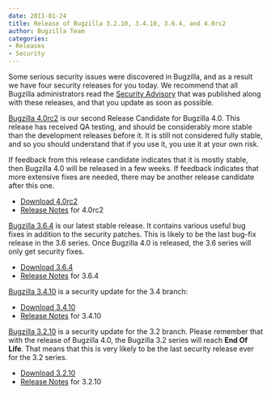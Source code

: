 ```yaml
---
date: 2011-01-24
title: Release of Bugzilla 3.2.10, 3.4.10, 3.6.4, and 4.0rc2
author: Bugzilla Team
categories:
- Releases
- Security
---
```


Some serious security issues were discovered in Bugzilla, and as a result we have four security releases for you today. We recommend that all Bugzilla administrators read the [Security Advisory](/security/3.2.9/) that was published along with these releases, and that you update as soon as possible.

[Bugzilla 4.0rc2](/releases/4.0/) is our second Release Candidate for Bugzilla 4.0\. This release has received QA testing, and should be considerably more stable than the development releases before it. It is still not considered fully stable, and so you should understand that if you use it, you use it at your own risk.

If feedback from this release candidate indicates that it is mostly stable, then Bugzilla 4.0 will be released in a few weeks. If feedback indicates that more extensive fixes are needed, there may be another release candidate after this one.

*   [Download 4.0rc2](/download/#v40)
*   [Release Notes](/releases/4.0/) for 4.0rc2

[Bugzilla 3.6.4](/releases/3.6.4/) is our latest stable release. It contains various useful bug fixes in addition to the security patches. This is likely to be the last bug-fix release in the 3.6 series. Once Bugzilla 4.0 is released, the 3.6 series will only get security fixes.

*   [Download 3.6.4](/download/#v36)
*   [Release Notes](/releases/3.6.4/) for 3.6.4

[Bugzilla 3.4.10](/releases/3.4.10/) is a security update for the 3.4 branch:

*   [Download 3.4.10](/download/#v34)
*   [Release Notes](/releases/3.4.10/) for 3.4.10

[Bugzilla 3.2.10](/releases/3.2.10/) is a security update for the 3.2 branch. Please remember that with the release of Bugzilla 4.0, the Bugzilla 3.2 series will reach **End Of Life**. That means that this is very likely to be the last security release ever for the 3.2 series.

*   [Download 3.2.10](/download/#v32)
*   [Release Notes](/releases/3.2.10/) for 3.2.10

